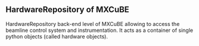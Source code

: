 ## HardwareRepository of MXCuBE

HardwareRepository back-end level of MXCuBE allowing to access the beamline control system and instrumentation. It acts as a container of single python objects (called hardware objects).
